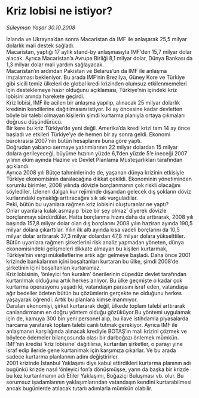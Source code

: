 # Kriz lobisi ne istiyor?

*Süleyman Yaşar 30.10.2008*

<div class="taraf_structure_2col_1zq">
<div class="margen_n">



 <p>İzlanda ve Ukrayna’dan sonra Macaristan da IMF ile anlaşarak 25,5 milyar dolarlık mali destek sağladı.<br/>Macaristan, yaptığı 17 aylık stand-by anlaşmasıyla IMF’den 15,7 milyar dolar alacak. Ayrıca Macaristan’a Avrupa Birliği 8,1 milyar dolar, Dünya Bankası da 1,3 milyar dolar mali yardım sağlayacak. <br/>Macaristan’ın ardından Pakistan ve Belarus’un da IMF ile anlaşma imzalaması bekleniyor. Bu arada IMF’nin Brezilya, Güney Kore ve Türkiye gibi sicili temiz ülkeleri de global kredi krizinden olumsuz etkilenmemeleri için desteklemeye hazır olduğunu açıklaması, Türkiye’nin içindeki kriz lobisini anında harekete geçirdi.<br/>Kriz lobisi, IMF ile acilen bir anlaşma yapılıp, alınacak 25 milyar dolarlık kredinin kendilerine dağıtılmasını istiyor. İki ay öncesine kadar devletten böyle bir talebi olmayan kişilerin şimdi kurtarma planıyla ortaya çıkmaları doğrusu düşündürücü. <br/>Bir kere bu kriz Türkiye’de yeni değil. Amerika’da kredi krizi tam 14 ay önce başladı ve etkileri Türkiye’ye de hemen bir ay sonra geldi. Ekonomi bürokrasisi 2007’nin bütün hesaplarını buna göre yaptı.<br/>Doğrudan yabancı sermaye yatırımlarının 22 milyar dolardan 15 milyar dolara gerileyeceği, büyüme hızının yüzde 6,1’den yüzde 5’e ineceği 2007 yılının ekim ayında Hazine ve Devlet Planlama Müsteşarlıkları tarafından açıklandı. <br/>Ayrıca 2008 yılı Bütçe tahminlerinde de, yaşanan dünya krizinin etkisiyle Türkiye ekonomisinin daralacağına dikkat çekildi. Ekonominin yönetiminden sorumlu birimler, 2008 yılında dövizle borçlanmanın çok riskli olacağını söylediler. İzlenen dalgalı kur rejiminde dışarıdan gelecek dış şokların döviz kurlarındaki oynaklığı arttıracağını sık sık vurguladılar.<br/>Peki, bütün bu uyarılara rağmen kriz lobisini oluşturanlar ne yaptı? <br/>Onlar uyarılara kulak asmayıp ‘bize bir şey olmaz’ diyerek dövizle borçlanmayı sürdürdüler. Hatta borçlanma hızını daha da arttırarak, 2008 yılı başında 157,8 milyar dolar olan dış borçlarını 2008 yılın haziran ayında 190,5 milyar dolara çıkarttılar. Yılın ilk altı ayında kısa vadeli borçlarını da 10,5 milyar dolar arttırarak 37,3 milyar dolardan 47,8 milyar dolara yükselttiler.<br/>Bütün uyarılara rağmen şirketlerini risk analiz yapmadan yöneten, dünya ekonomisindeki gelişmeleri dikkate almayan bu kişileri kurtarmak, Türkiye’nin vergi mükelleflerine artık ağır gelmeye başladı. Daha önce 2001 krizinde bankalarının içini boşaltanları kurtaran bu ülke, şimdi 2008’de şirketinin içini boşaltanları kurtaramaz. <br/>Kriz lobisinin, ‘önleyici fon kuralım’ önerilerinin düpedüz devlet tarafından kurtarılmak olduğunu artık herkes anlıyor. Bu ülke geçmişte o kadar çok kurtarma operasyonu yaşadı ki, vatandaşın parasını israf eden, vatandaşa ağır bedeller ödeten bütün bu çözümlerin gerçekte ne olduğunu herkes yaşayarak öğrendi. Artık bu planlara kimse inanmıyor.<br/>Daralan ekonomiyi, şirket kurtararak değil, ülkede toplam talebi arttırarak canlandırmanın en doğru yöntem olduğu gözüküyor.Bu yöntemi uygulamak için de, kamuya 300 bin yeni personel alıp, bu ilave istihdamla piyasalarda harcama yaratarak toplam talebi canlı tutmak gerekiyor. Ayrıca IMF ile anlaşmanın karşılığında alınacak krediyle BOTAŞ’ın mali krizini çözmek ve böylece ödemeler bilançosunda olası bir darboğazı önlemek mümkün. <br/>IMF’nin kredisi ‘kriz lobisine’ dağıtılırsa, kurtarılan şirketler, o parayı yine israf edip ileride gene kurtarılmak için karşımıza çıkarlar. Ve bu arada sadece kurtarma planlarının adını değiştirirler. <br/>2001 krizinde İstanbul Yaklaşımı diye kabul ettirdikleri kurtarma planının adı bugünkü krizde nasıl ‘önleyici fon’a dönüşmüşse, yarın da başka bir krizde bu kez kurtarılmanın adı Etiler Yaklaşımı, Boğaziçi Buluşması vb. olur. Bu sorumsuz işadamlarının yaklaşımlarından vatandaşın kendini kurtarabilmesi ancak bugünlerde atılacak tutarlı adımlarla mümkün olabilir. </p>

<br/>


<div id="taraf_not">
</div>

</div>


</div>

